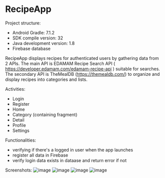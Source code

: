 # RecipeApp
Project structure:
- Android Gradle: 7.1.2
- SDK compile version: 32
- Java development version: 1.8
- Firebase database

RecipeApp displays recipes for authenticated users by gathering data from 2 APIs.
The main API is EDAMAM Recipe Search API ( https://developer.edamam.com/edamam-recipe-api ) suitable for searches. The secondary API is TheMealDB (https://themealdb.com/) to organize and display recipes into categories and lists.

Activities:
- Login
- Register
- Home
- Category (containing fragment)
- Detail
- Profile
- Settings

Functionalities:
- verifying if there's a logged in user when the app launches
- register all data in Firebase
- verify login data exists in dataase and return error if not

Screenshots:
![image](https://user-images.githubusercontent.com/107887625/213002837-74a93253-ed3b-4c5b-b395-f3c0fdd82545.png)
![image](https://user-images.githubusercontent.com/107887625/213002948-5d58da7c-e34a-4b0a-9033-94c247637192.png)
![image](https://user-images.githubusercontent.com/107887625/213003033-434e63b0-78c4-4986-88ab-56d18850edf0.png)
![image](https://user-images.githubusercontent.com/107887625/213003292-689ff0d2-8562-49e5-b86c-4a6d1c4b03d9.png)



